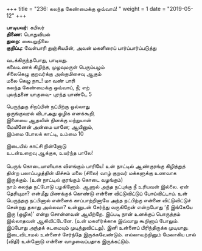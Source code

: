 ﻿+++
title = "236: கலந்த கேண்மைக்கு ஒவ்வாய்!  "
weight = 1
date = "2019-05-12"
+++

**பாடியவர்:** கபிலர்  
**திணை:** பொதுவியல்  
**துறை:** கையறுநிலை  
**குறிப்பு:** வேள்பாரி துஞ்சியபின், அவன் மகளிரைப் பார்ப்பார்ப்படுத்து  
  
வடக்கிருந்தபோது, பாடியது.  
கலைஉணக் கிழிந்த, முழவுமருள் பெரும்பழம்  
சிலைகெழு குறவர்க்கு அல்குமிசைவு ஆகும்  
மலை கெழு நாட! மா வண் பாரி  
கலந்த கேண்மைக்கு ஒவ்வாய், நீ; எற்  
புலந்தனை யாகுவை- புரந்த யாண்டே 5  
  
பெருந்தகு சிறப்பின் நட்பிற்கு ஒல்லாது  
ஒருங்குவரல் விடாஅது ஒழிக எனக்கூறி,  
இனையை ஆதலின் நினக்கு மற்றுயான்  
மேயினேன் அன்மை யானே; ஆயினும்,  
இம்மை போலக் காட்டி, உம்மை 10  
  
இடையில் காட்சி நின்னோடு  
உடன்உறைவு ஆக்குக, உயர்ந்த பாலே!  
   
பெருங் கொடையாளியாக விளங்கும் பாரியே! உன் நாட்டில் ஆண்குரங்கு கிழித்துத் தின்ற பலாப்பழத்தின் மிச்சம் மலை (சிலை) வாழ் குறவர் மக்களுக்கு உணவாக இருக்கும். (உன் நாட்டில் குரங்கும் கொடை வழங்கும்)  
நாம் கலந்த நட்போடு பழகினோம். ஆனால் அந்த நட்புக்கு நீ உரியவன் இல்லை. ஏன் தெரியுமா? என்மீது பிணக்குக் கொண்டு என்னை விட்டுவிட்டுப் போய்விட்டாய். உன் பெருந்தகு நட்பினால் என்னைக் காப்பாற்றினாயே அந்த நட்பிற்கு என்னை விட்டுவிட்டுச் சென்றது தகாது அல்லவா? உன்னுடன் சேர்ந்து வருகிறேன் என்றபோது ‘நீ இங்கேயே இரு (ஒழிக)’ என்று சொன்னவன் ஆயிற்றே. இப்படி நான் உனக்குப் பொருத்தம் இல்லாதவன் ஆகிவிட்டேனே. (உன் மகளிர்க்காக இவ்வாறு கூறினாய் போலும். இப்போது அந்தக் கடமையும் முடிந்துவிட்டது). இனி உன்னைப் பிரிந்திருக்க முடியாது. இடைவிடாமல் உன்னைச் சேர்ந்தே இருக்கவேண்டும். எல்லாவற்றினும் மேலாகிய பால் (விதி) உன்னோடு என்னை வாழவைப்பதாக இருக்கட்டும்.  
